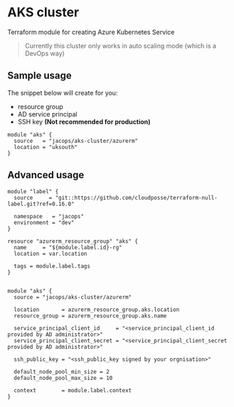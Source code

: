 # AKS cluster

Terraform module for creating Azure Kubernetes Service

> Currently this cluster only works in auto scaling mode (which is a DevOps way)

## Sample usage

The snippet below will create for you:
* resource group
* AD service principal
* SSH key **(Not recommended for production)**

```hcl-terraform
module "aks" {
  source   = "jacops/aks-cluster/azurerm"
  location = "uksouth"
}
```

## Advanced usage

```hcl-terraform
module "label" {
  source     = "git::https://github.com/cloudposse/terraform-null-label.git?ref=0.16.0"

  namespace   = "jacops"
  environment = "dev"
}

resource "azurerm_resource_group" "aks" {
  name     = "${module.label.id}-rg"
  location = var.location

  tags = module.label.tags
}


module "aks" {
  source = "jacops/aks-cluster/azurerm"

  location       = azurerm_resource_group.aks.location
  resource_group = azurerm_resource_group.aks.name
  
  service_principal_client_id     = "<service_principal_client_id provided by AD administrator>"
  service_principal_client_secret = "<service_principal_client_secret provided by AD administrator>"
  
  ssh_public_key = "<ssh_public_key signed by your orgnisation>" 
  
  default_node_pool_min_size = 2
  default_node_pool_max_size = 10

  context        = module.label.context 
}
```
